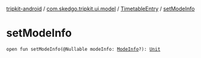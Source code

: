 [tripkit-android](../../index.md) / [com.skedgo.tripkit.ui.model](../index.md) / [TimetableEntry](index.md) / [setModeInfo](./set-mode-info.md)

# setModeInfo

`open fun setModeInfo(@Nullable modeInfo: `[`ModeInfo`](../../skedgo.tripkit.routing/-mode-info/index.md)`?): `[`Unit`](https://kotlinlang.org/api/latest/jvm/stdlib/kotlin/-unit/index.html)